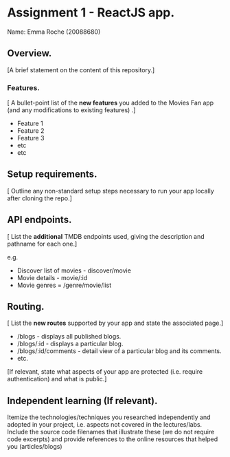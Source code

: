 # Assignment 1 - ReactJS app.

Name: Emma Roche (20088680)

## Overview.

[A brief statement on the content of this repository.]

### Features.
[ A bullet-point list of the __new features__ you added to the Movies Fan app (and any modifications to existing features) .]

+ Feature 1
+ Feature 2
+ Feature 3
+ etc
+ etc

## Setup requirements.

[ Outline any non-standard setup steps necessary to run your app locally after cloning the repo.]

## API endpoints.

[ List the __additional__ TMDB endpoints used, giving the description and pathname for each one.] 

e.g.
+ Discover list of movies - discover/movie
+ Movie details - movie/:id
+ Movie genres = /genre/movie/list

## Routing.

[ List the __new routes__ supported by your app and state the associated page.]

+ /blogs - displays all published blogs.
+ /blogs/:id - displays a particular blog.
+ /blogs/:id/comments - detail view of a particular blog and its comments.
+ etc.

[If relevant, state what aspects of your app are protected (i.e. require authentication) and what is public.]

## Independent learning (If relevant).

Itemize the technologies/techniques you researched independently and adopted in your project, 
i.e. aspects not covered in the lectures/labs. Include the source code filenames that illustrate these 
(we do not require code excerpts) and provide references to the online resources that helped you (articles/blogs)